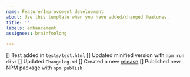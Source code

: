 ```yaml
---
name: Feature/Improvement development
about: Use this template when you have added/changed features.
title: ''
labels: enhancement
assignees: brainfoolong

---
```


[] Test added in `tests/test.html`
[] Updated minified version with `npm run dist`
[] Updated `Changelog.md`
[] Created a new [release](https://github.com/brainfoolong/form-data-json/releases)
[] Published new NPM package with `npm publish`
